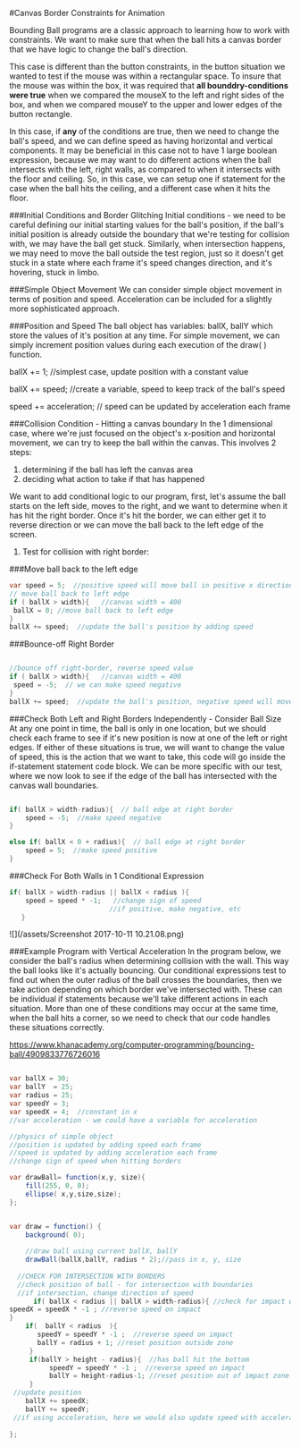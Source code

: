 #Canvas Border Constraints for Animation

Bounding Ball programs are a classic approach to learning how to work with constraints.  We want to make sure that when the ball hits a canvas border that we have logic to change the ball's direction.

This case is different than the button constraints, in the button situation we wanted to test if the mouse was within a rectangular space. To insure that the mouse was within the box, it was required that **all bounddry-conditions were true** when we compared the mouseX to the left and right sides of the box, and when we compared mouseY to the upper and lower edges of the button rectangle.  

In this case, if **any** of the conditions are true, then we need to change the ball's speed, and we can define speed as having horizontal and vertical components.  It may be beneficial in this case not to have 1 large boolean expression, because we may want to do different actions when the ball intersects with the left, right walls, as compared to when it intersects with the floor and ceiling.  So, in this case, we can setup one if statement for the case when the ball hits the ceiling, and a different case when it hits the floor.  

###Initial Conditions and Border Glitching
 Initial conditions - we need to be careful defining our initial starting values for the ball's position, if the ball's initial position is already outside the boundary that we're testing for collision with, we may have the ball get stuck. Similarly, when intersection happens, we may need to move the ball outside the test region, just so it doesn't get stuck in a state where each frame it's speed changes direction, and it's hovering, stuck in limbo.  
 
###Simple Object Movement
We can consider simple object movement in terms of position and speed. Acceleration can be included for a slightly more sophisticated approach.  

###Position and Speed
The ball object has variables: ballX, ballY which store the values of it's position at any time.  For simple movement, we can simply increment position values during each execution of the draw( ) function.

ballX += 1;  //simplest case, update position with a constant value

ballX += speed;  //create a variable, speed to keep track of the ball's speed

speed += acceleration; // speed can be updated by acceleration each frame

###Collision Condition - Hitting a canvas boundary
In the 1 dimensional case, where we're just focused on the object's x-position and horizontal movement, we can try to keep the ball within the canvas.  This involves 2 steps:
 1. determining if the ball has left the canvas area
 2. deciding what action to take if that has happened
 
We want to add conditional logic to our program, first, let's assume the ball starts on the left side, moves to the right, and we want to determine when it has hit the right border.  Once it's hit the border, we can either get it to reverse direction or we can move the ball back to the left edge of the screen.

1. Test for collision with right border:

###Move ball back to the left edge
```java
var speed = 5;  //positive speed will move ball in positive x direction
// move ball back to left edge
if ( ballX > width){   //canvas width = 400
 ballX = 0; //move ball back to left edge
}
ballX += speed;  //update the ball's position by adding speed
```

###Bounce-off Right Border
```java

//bounce off right-border, reverse speed value
if ( ballX > width){   //canvas width = 400
 speed = -5;  // we can make speed negative
}
ballX += speed;  //update the ball's position, negative speed will move ball to the left, positive speed moves ball to the right
```

###Check Both Left and Right Borders Independently - Consider Ball Size
At any one point in time, the ball is only in one location, but we should check each frame to see if it's new position is now at one of the left or right edges.  If either of these situations is true, we will want to change the value of speed, this is the action that we want to take, this code will go inside the if-statement statement code block.  We can be more specific with our test, where we now look to see if the edge of the ball has intersected with the canvas wall boundaries.

```java

if( ballX > width-radius){  // ball edge at right border
    speed = -5;  //make speed negative
}

else if( ballX < 0 + radius){  // ball edge at right border
    speed = 5;  //make speed positive
}

```

###Check For Both Walls in 1 Conditional Expression
```java
if( ballX > width-radius || ballX < radius ){
    speed = speed * -1;   //change sign of speed
                         //if positive, make negative, etc
   }
```
 
 ![](/assets/Screenshot 2017-10-11 10.21.08.png)

###Example Program with Vertical Acceleration
In the program below, we consider the ball's radius when determining collision with the wall.  This way the ball looks like it's actually bouncing.  Our conditional expressions test to find out when the outer radius of the ball crosses the boundaries, then we take action depending on which border we've intersected with.  These can be individual if statements because we'll take different actions in each situation.  More than one of these conditions may occur at the same time, when the ball hits a corner, so we need to check that our code handles these situations correctly.
 
https://www.khanacademy.org/computer-programming/bouncing-ball/4909833776726016


```java

var ballX = 30;
var ballY  = 25;
var radius = 25;
var speedY = 3;
var speedX = 4;  //constant in x
//var acceleration - we could have a variable for acceleration

//physics of simple object
//position is updated by adding speed each frame
//speed is updated by adding acceleration each frame
//change sign of speed when hitting borders

var drawBall= function(x,y, size){
    fill(255, 0, 0);
    ellipse( x,y,size,size);
};


var draw = function() {
    background( 0);
    
    //draw ball using current ballX, ballY 
    drawBall(ballX,ballY, radius * 2);//pass in x, y, size
  
  //CHECK FOR INTERSECTION WITH BORDERS
  //check position of ball - for intersection with boundaries 
  //if intersection, change direction of speed             
      if( ballX < radius || ballX > width-radius){ //check for impact with left or right border
speedX = speedX * -1 ; //reverse speed on impact
}
    if(  ballY < radius  ){
       speedY = speedY * -1 ;  //reverse speed on impact
       ballY = radius + 1; //reset position outside zone
     }
     if(ballY > height - radius){  //has ball hit the bottom
          speedY = speedY * -1 ;  //reverse speed on impact
          ballY = height-radius-1; //reset position out of impact zone
     }
 //update position
    ballX += speedX;
    ballY += speedY;
 //if using acceleration, here we would also update speed with acceleration  
    
};

```